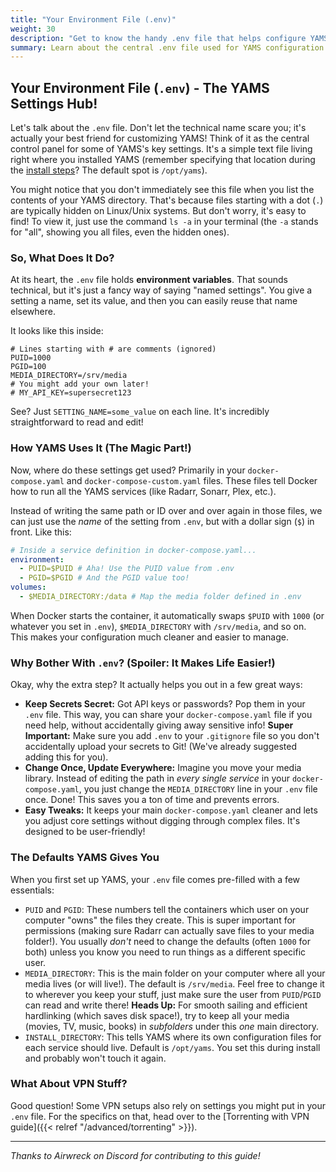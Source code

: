 ```yaml
---
title: "Your Environment File (.env)"
weight: 30
description: "Get to know the handy .env file that helps configure YAMS."
summary: Learn about the central .env file used for YAMS configuration variables like paths and user IDs.
---
```


## Your Environment File (`.env`) - The YAMS Settings Hub!

Let's talk about the `.env` file. Don't let the technical name scare you; it's actually your best friend for customizing YAMS! Think of it as the central control panel for some of YAMS's key settings. It's a simple text file living right where you installed YAMS (remember specifying that location during the [install steps](/install/steps)? The default spot is `/opt/yams`).

You might notice that you don't immediately see this file when you list the contents of your YAMS directory. That's because files starting with a dot (`.`) are typically hidden on Linux/Unix systems. But don't worry, it's easy to find! To view it, just use the command `ls -a` in your terminal (the `-a` stands for "all", showing you all files, even the hidden ones).

### So, What Does It Do?

At its heart, the `.env` file holds **environment variables**. That sounds technical, but it's just a fancy way of saying "named settings". You give a setting a name, set its value, and then you can easily reuse that name elsewhere.

It looks like this inside:

```env
# Lines starting with # are comments (ignored)
PUID=1000
PGID=100
MEDIA_DIRECTORY=/srv/media
# You might add your own later!
# MY_API_KEY=supersecret123
```

See? Just `SETTING_NAME=some_value` on each line. It's incredibly straightforward to read and edit!

### How YAMS Uses It (The Magic Part!)

Now, where do these settings get used? Primarily in your `docker-compose.yaml` and `docker-compose-custom.yaml` files. These files tell Docker how to run all the YAMS services (like Radarr, Sonarr, Plex, etc.).

Instead of writing the same path or ID over and over again in those files, we can just use the *name* of the setting from `.env`, but with a dollar sign (`$`) in front. Like this:

```yaml
# Inside a service definition in docker-compose.yaml...
environment:
  - PUID=$PUID # Aha! Use the PUID value from .env
  - PGID=$PGID # And the PGID value too!
volumes:
  - $MEDIA_DIRECTORY:/data # Map the media folder defined in .env
```

When Docker starts the container, it automatically swaps `$PUID` with `1000` (or whatever you set in `.env`), `$MEDIA_DIRECTORY` with `/srv/media`, and so on. This makes your configuration much cleaner and easier to manage.

### Why Bother With `.env`? (Spoiler: It Makes Life Easier!)

Okay, why the extra step? It actually helps you out in a few great ways:

*   **Keep Secrets Secret:** Got API keys or passwords? Pop them in your `.env` file. This way, you can share your `docker-compose.yaml` file if you need help, without accidentally giving away sensitive info! **Super Important:** Make sure you add `.env` to your `.gitignore` file so you don't accidentally upload your secrets to Git! (We've already suggested adding this for you).
*   **Change Once, Update Everywhere:** Imagine you move your media library. Instead of editing the path in *every single service* in your `docker-compose.yaml`, you just change the `MEDIA_DIRECTORY` line in your `.env` file once. Done! This saves you a ton of time and prevents errors.
*   **Easy Tweaks:** It keeps your main `docker-compose.yaml` cleaner and lets you adjust core settings without digging through complex files. It's designed to be user-friendly!

### The Defaults YAMS Gives You

When you first set up YAMS, your `.env` file comes pre-filled with a few essentials:

*   `PUID` and `PGID`: These numbers tell the containers which user on your computer "owns" the files they create. This is super important for permissions (making sure Radarr can actually save files to your media folder!). You usually *don't* need to change the defaults (often `1000` for both) unless you know you need to run things as a different specific user.
*   `MEDIA_DIRECTORY`: This is the main folder on your computer where all your media lives (or will live!). The default is `/srv/media`. Feel free to change it to wherever you keep your stuff, just make sure the user from `PUID`/`PGID` can read and write there! **Heads Up:** For smooth sailing and efficient hardlinking (which saves disk space!), try to keep all your media (movies, TV, music, books) in *subfolders* under this *one* main directory.
*   `INSTALL_DIRECTORY`: This tells YAMS where its own configuration files for each service should live. Default is `/opt/yams`. You set this during install and probably won't touch it again.

### What About VPN Stuff?

Good question! Some VPN setups also rely on settings you might put in your `.env` file. For the specifics on that, head over to the [Torrenting with VPN guide]({{< relref "/advanced/torrenting" >}}).

---

*Thanks to Airwreck on Discord for contributing to this guide!*
